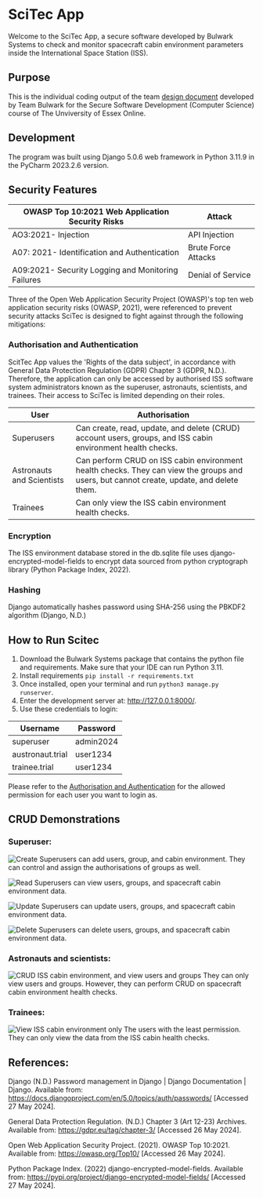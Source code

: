 # SciTec App
Welcome to the SciTec App, a secure software developed by Bulwark Systems to check and monitor spacecraft cabin environment parameters inside the International Space Station (ISS). 

## Purpose 
This is the individual coding output of the team [design document]() developed by Team Bulwark for the Secure Software Development (Computer Science) course of The Unviversity of Essex Online. 

## Development 
The program was built using Django 5.0.6 web framework in Python 3.11.9 in the PyCharm 2023.2.6 version. 

## Security Features

| OWASP Top 10:2021 Web Application Security Risks   | Attack |
| ------------------ | ------------- |
| AO3:2021- Injection | API Injection  |
| A07: 2021- Identification and Authentication | Brute Force Attacks |
| A09:2021- Security Logging and Monitoring Failures| Denial of Service |

Three of the Open Web Application Security Project (OWASP)'s top ten web application security risks (OWASP, 2021), were referenced to prevent security attacks SciTec is designed to fight against through the following mitigations: 

### Authorisation and Authentication

ScitTec App  values the 'Rights of the data subject', in accordance with General Data Protection Regulation (GDPR) Chapter 3 (GDPR, N.D.). Therefore, the application can only be accessed by authorised ISS software system administrators known as the superuser, astronauts, scientists, and trainees. Their access to SciTec is limited depending on their roles.  

| User   | Authorisation |
| ------------------ | ------------- |
| Superusers | Can create, read, update, and delete (CRUD) account users, groups, and ISS cabin environment health checks. |
| Astronauts and Scientists | Can perform CRUD on ISS cabin environment health checks. They can view the groups and users, but cannot create, update, and delete them. |
| Trainees| Can only view the ISS cabin environment health checks. |

### Encryption

The ISS environment database stored in the db.sqlite file uses django-encrypted-model-fields to encrypt data sourced from python cryptograph library (Python Package Index, 2022). 

### Hashing

Django automatically hashes password using SHA-256 using the PBKDF2 algorithm (Django, N.D.) 

## How to Run Scitec
1) Download the Bulwark Systems package that contains the python file and requirements. Make sure that your IDE can run Python 3.11. 
2) Install requirements ```pip install -r requirements.txt```
3) Once installed, open your terminal and run ```python3 manage.py runserver```.
4) Enter the development server at:  http://127.0.0.1:8000/.
5) Use these credentials to login:

| Username   | Password |
| ------------------ | ------------- |
| superuser | admin2024 |
|  austronaut.trial| user1234 |
| trainee.trial| user1234 |

Please refer to the [Authorisation and Authentication](https://github.com/patzsantos/scitecapp/edit/main/README.md#authorisation-and-authentication) for the allowed permission for each user you want to login as. 

## CRUD Demonstrations
### Superuser:
   
![Create](https://github.com/patzsantos/scitecapp/blob/main/demo.screenshots/create.gif)
Superusers can add users, group, and cabin environment. They can control and assign the authorisations of groups as well. 

![Read](https://github.com/patzsantos/scitecapp/blob/main/demo.screenshots/read.gif)
Superusers can view users, groups, and spacecraft cabin environment data. 

![Update](https://github.com/patzsantos/scitecapp/blob/main/demo.screenshots/update.user.gif)
Superusers can update users, groups, and spacecraft cabin environment data. 

![Delete](https://github.com/patzsantos/scitecapp/blob/main/demo.screenshots/delete.gif)
Superusers can delete users, groups, and spacecraft cabin environment data. 

### Astronauts and scientists:

![CRUD ISS cabin environment, and view users and groups](https://github.com/patzsantos/scitecapp/blob/main/demo.screenshots/astronaut.gif)
They can only view users and groups. However, they can perform CRUD on spacecraft cabin environment health checks. 

### Trainees:

![View ISS cabin environment only](https://github.com/patzsantos/scitecapp/blob/main/demo.screenshots/trainee.gif)
The users with the least permission. They can only view the data from the ISS cabin health checks. 

## References: 

Django (N.D.) Password management in Django | Django Documentation | Django. Available from: https://docs.djangoproject.com/en/5.0/topics/auth/passwords/ [Accessed 27 May 2024]. 

General Data Protection Regulation. (N.D.) Chapter 3 (Art 12-23) Archives. Available from: https://gdpr.eu/tag/chapter-3/ [Accessed 26 May 2024]. 

Open Web Application Security Project. (2021). OWASP Top 10:2021. Available from: https://owasp.org/Top10/ [Accessed 26 May 2024]. 

Python Package Index. (2022) django-encrypted-model-fields. Available from: https://pypi.org/project/django-encrypted-model-fields/ [Accessed 27 May 2024]. 


